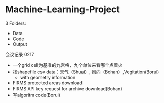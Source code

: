 # Machine-Learning-Project

3 Folders:
- Data
- Code
- Output

会议记录 0217
- 一个grid cell为基准的九宫格，九个单位来看哪个点着火
- 找shapefile csv data：天气（Shuai）, 风向（Bohan）,Vegitation(Borui)
  - with geometry information
- FIRMS protected areas download
- FIRMS API key request for archive download(Bohan）
- 写algoritm code(Borui)
